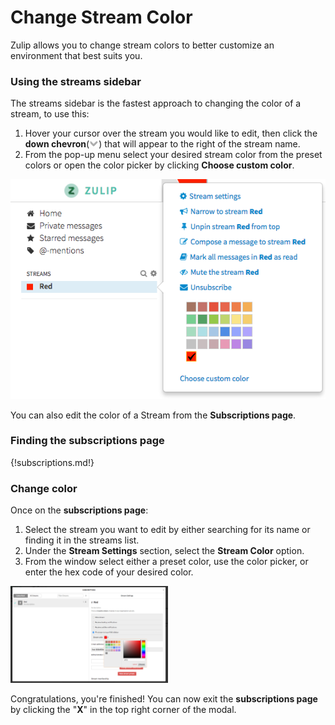 # Change Stream Color
Zulip allows you to change stream colors to better customize an environment
that best suits you.

### Using the streams sidebar
The streams sidebar is the fastest approach to changing the color of a stream, to use this:

1. Hover your cursor over the stream you would like to edit, then click the **down chevron**(![Down chevron](/static/images/help/chevron.png)) that will appear to the right of the stream name.
2. From the pop-up menu select your desired stream color from the preset colors or open the color picker by clicking **Choose custom color**.

![Change Stream Color](/static/images/help/stream-left-sidebar-color.png)

You can also edit the color of a Stream from the **Subscriptions page**.

### Finding the subscriptions page
{!subscriptions.md!}

### Change color
Once on the **subscriptions page**:

1. Select the stream you want to edit by either searching for its name or finding it in the streams list.
2. Under the **Stream Settings** section, select the **Stream Color** option.
3. From the window select either a preset color, use the color picker, or enter the hex code of your desired color.

<img src="/static/images/help/subscriptions-change-color.png" alt="Subscriptions Change Color" style="width: 50%;"/>

Congratulations, you're finished! You can now exit the **subscriptions page** by clicking the "**X**" in the top right corner of the modal.
